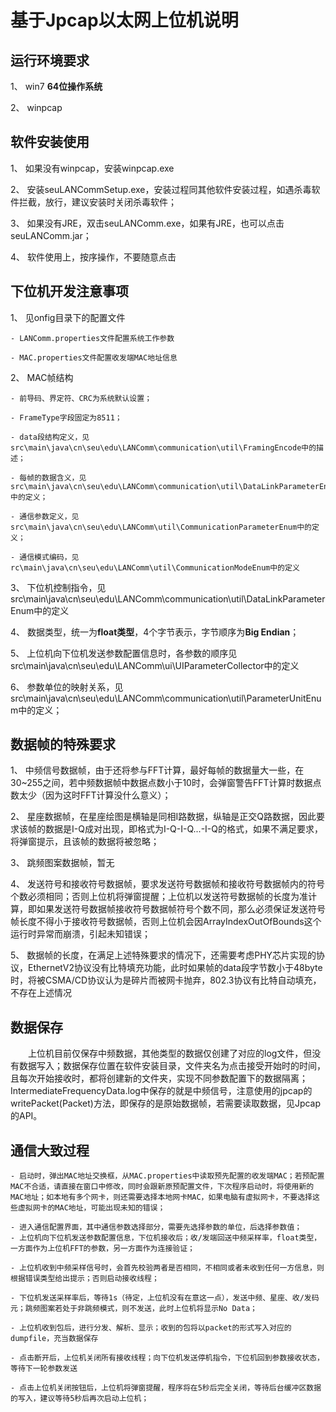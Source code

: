 # 基于Jpcap以太网上位机说明

## 运行环境要求 

1、 win7 **64位操作系统**

2、 winpcap

## 软件安装使用

1、 如果没有winpcap，安装winpcap.exe

2、 安装seuLANCommSetup.exe，安装过程同其他软件安装过程，如遇杀毒软件拦截，放行，建议安装时关闭杀毒软件；

3、 如果没有JRE，双击seuLANComm.exe，如果有JRE，也可以点击seuLANComm.jar；

4、 软件使用上，按序操作，不要随意点击

## 下位机开发注意事项

1、 见onfig目录下的配置文件

    - LANComm.properties文件配置系统工作参数

    - MAC.properties文件配置收发端MAC地址信息

2、 MAC帧结构

    - 前导码、界定符、CRC为系统默认设置；

    - FrameType字段固定为8511；

    - data段结构定义，见src\main\java\cn\seu\edu\LANComm\communication\util\FramingEncode中的描述；

    - 每帧的数据含义，见src\main\java\cn\seu\edu\LANComm\communication\util\DataLinkParameterEnum中的定义；

    - 通信参数定义，见src\main\java\cn\seu\edu\LANComm\util\CommunicationParameterEnum中的定义；

    - 通信模式编码，见rc\main\java\cn\seu\edu\LANComm\util\CommunicationModeEnum中的定义

3、 下位机控制指令，见src\main\java\cn\seu\edu\LANComm\communication\util\DataLinkParameterEnum中的定义

4、 数据类型，统一为**float类型**，4个字节表示，字节顺序为**Big Endian**；

5、 上位机向下位机发送参数配置信息时，各参数的顺序见src\main\java\cn\seu\edu\LANComm\ui\UIParameterCollector中的定义

6、 参数单位的映射关系，见src\main\java\cn\seu\edu\LANComm\communication\util\ParameterUnitEnum中的定义；

## 数据帧的特殊要求

1、 中频信号数据帧，由于还将参与FFT计算，最好每帧的数据量大一些，在30~255之间，若中频数据帧中数据点数小于10时，会弹窗警告FFT计算时数据点数太少（因为这时FFT计算没什么意义）；

2、 星座数据帧，在星座绘图是横轴是同相I路数据，纵轴是正交Q路数据，因此要求该帧的数据是I-Q成对出现，即格式为I-Q-I-Q...-I-Q的格式，如果不满足要求，将弹窗提示，且该帧的数据将被忽略；

3、 跳频图案数据帧，暂无

4、 发送符号和接收符号数据帧，要求发送符号数据帧和接收符号数据帧内的符号个数必须相同；否则上位机将弹窗提醒；上位机以发送符号数据帧的长度为准计算，即如果发送符号数据帧接收符号数据帧符号个数不同，那么必须保证发送符号帧长度不得小于接收符号数据帧，否则上位机会因ArrayIndexOutOfBounds这个运行时异常而崩溃，引起未知错误；

5、 数据帧的长度，在满足上述特殊要求的情况下，还需要考虑PHY芯片实现的协议，EthernetV2协议没有比特填充功能，此时如果帧的data段字节数小于48byte时，将被CSMA/CD协议认为是碎片而被网卡抛弃，802.3协议有比特自动填充，不存在上述情况

## 数据保存

&emsp;&emsp;上位机目前仅保存中频数据，其他类型的数据仅创建了对应的log文件，但没有数据写入；数据保存位置在软件安装目录，文件夹名为点击接受开始时的时间，且每次开始接收时，都将创建新的文件夹，实现不同参数配置下的数据隔离；IntermediateFrequencyData\.log中保存的就是中频信号，注意使用的jpcap的writePacket(Packet)方法，即保存的是原始数据帧，若需要读取数据，见Jpcap的API。

## 通信大致过程

    - 启动时，弹出MAC地址交换框，从MAC.properties中读取预先配置的收发端MAC；若预配置MAC不合适，请直接在窗口中修改，同时会跟新原预配置文件，下次程序启动时，将使用新的MAC地址；如本地有多个网卡，则还需要选择本地网卡MAC，如果电脑有虚拟网卡，不要选择这些虚拟网卡的MAC地址，可能出现未知的错误；

    - 进入通信配置界面，其中通信参数选择部分，需要先选择参数的单位，后选择参数值；
    - 上位机向下位机发送参数配置信息，下位机接收后；收/发端回送中频采样率，float类型，一方面作为上位机FFT的参数，另一方面作为连接验证；

    - 上位机收到中频采样信号时，会首先校验两者是否相同，不相同或者未收到任何一方信息，则根据错误类型给出提示；否则启动接收线程；

    - 下位机发送采样率后，等待1s（待定，上位机没有在意这一点），发送中频、星座、收/发码元；跳频图案若处于非跳频模式，则不发送，此时上位机将显示No Data；

    - 上位机收到包后，进行分发、解析、显示；收到的包将以packet的形式写入对应的dumpfile，充当数据保存

    - 点击断开后，上位机关闭所有接收线程；向下位机发送停机指令，下位机回到参数接收状态，等待下一轮参数发送

    - 点击上位机关闭按钮后，上位机将弹窗提醒，程序将在5秒后完全关闭，等待后台缓冲区数据的写入，建议等待5秒后再次启动上位机；
